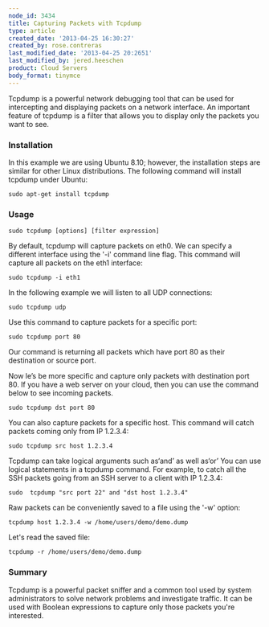 ```yaml
---
node_id: 3434
title: Capturing Packets with Tcpdump
type: article
created_date: '2013-04-25 16:30:27'
created_by: rose.contreras
last_modified_date: '2013-04-25 20:2651'
last_modified_by: jered.heeschen
product: Cloud Servers
body_format: tinymce
---
```


Tcpdump is a powerful network debugging tool that can be used for
intercepting and displaying packets on a network interface. An important
feature of tcpdump is a filter that allows you to display only the
packets you want to see.

### Installation

In this example we are using Ubuntu 8.10; however, the installation
steps are similar for other Linux distributions. The following command
will install tcpdump under Ubuntu:

    sudo apt-get install tcpdump

### Usage

    sudo tcpdump [options] [filter expression]

By default, tcpdump will capture packets on eth0. We can specify a
different interface using the '-i' command line flag. This command will
capture all packets on the eth1 interface:

    sudo tcpdump -i eth1

In the following example we will listen to all UDP connections:

    sudo tcpdump udp

Use this command to capture packets for a specific port:

    sudo tcpdump port 80

Our command is returning all packets which have port 80 as their
destination or source port.

Now le&rsquo;s be more specific and capture only packets with destination
port 80. If you have a web server on your cloud, then you can use the
command below to see incoming packets.

    sudo tcpdump dst port 80

You can also capture packets for a specific host. This command will
catch packets coming only from IP 1.2.3.4:

    sudo tcpdump src host 1.2.3.4

Tcpdump can take logical arguments such as&lsquo;and&rsquo; as well as&lsquo;or&rsquo; You
can use logical statements in a tcpdump command. For example, to catch
all the SSH packets going from an SSH server to a client with IP
1.2.3.4:

    sudo  tcpdump "src port 22" and "dst host 1.2.3.4"

Raw packets can be conveniently saved to a file using the '-w' option:

    tcpdump host 1.2.3.4 -w /home/users/demo/demo.dump

Let's read the saved file:

    tcpdump -r /home/users/demo/demo.dump

### Summary

Tcpdump is a powerful packet sniffer and a common tool used by system
administrators to solve network problems and investigate traffic. It can
be used with Boolean expressions to capture only those packets you're
interested.

